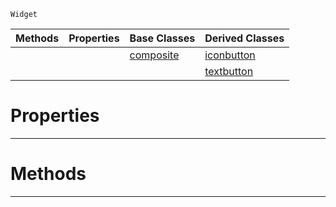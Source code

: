  `Widget`

|Methods|Properties|Base Classes|Derived Classes|
|---|---|---|---|
| | |[composite](https://plasmaengine.github.io/PlasmaDocs/Plasma1/C++/code_reference/class_reference/composite.markdown)|[iconbutton](https://plasmaengine.github.io/PlasmaDocs/Plasma1/C++/code_reference/class_reference/iconbutton.markdown)|
| | | |[textbutton](https://plasmaengine.github.io/PlasmaDocs/Plasma1/C++/code_reference/class_reference/textbutton.markdown)|


 #  Properties


---  
 #  Methods


---  
 

 